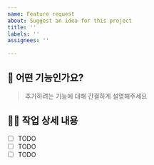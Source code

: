 ```yaml
---
name: Feature request
about: Suggest an idea for this project
title: ''
labels: ''
assignees: ''

---
```


## 🔨 어떤 기능인가요?

> 추가하려는 기능에 대해 간결하게 설명해주세요

##  💁‍♂️ 작업 상세 내용

- [ ] TODO
- [ ] TODO
- [ ] TODO
